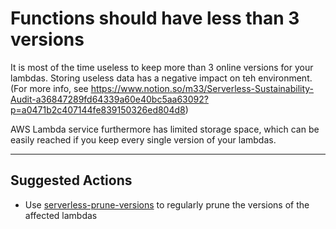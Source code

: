 # Functions should have less than 3 versions

It is most of the time useless to keep more than 3 online versions for your lambdas.
Storing useless data has a negative impact on teh environment. (For more info, see https://www.notion.so/m33/Serverless-Sustainability-Audit-a36847289fd64339a60e40bc5aa63092?p=a0471b2c407144fe839150326ed804d8)

AWS Lambda service furthermore has limited storage space, which can be easily reached if you keep every single version of your lambdas.

---

## Suggested Actions

- Use [serverless-prune-versions](https://github.com/manwaring/serverless-prune-versions) to regularly prune the versions of the affected lambdas

